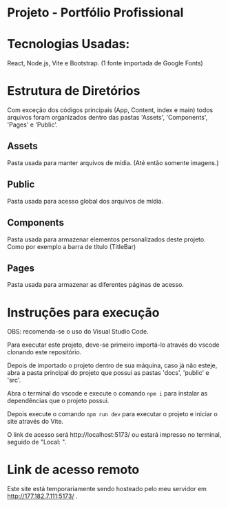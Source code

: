 # Projeto - Portfólio Profissional
# Tecnologias Usadas:
React, Node.js, Vite e Bootstrap.
(1 fonte importada de Google Fonts)
# Estrutura de Diretórios
Com exceção dos códigos principais (App, Content, index e main) todos arquivos foram organizados dentro das pastas 'Assets', 'Components', 'Pages' e 'Public'.
## Assets
Pasta usada para manter arquivos de mídia. (Até então somente imagens.)
## Public
Pasta usada para acesso global dos arquivos de mídia.
## Components
Pasta usada para armazenar elementos personalizados deste projeto. Como por exemplo a barra de título (TitleBar)
## Pages
Pasta usada para armazenar as diferentes páginas de acesso.
# Instruções para execução
OBS: recomenda-se o uso do Visual Studio Code.

Para executar este projeto, deve-se primeiro importá-lo através do vscode clonando este repositório.

Depois de importado o projeto dentro de sua máquina, caso já não esteje, abra a pasta principal do projeto que possui as pastas 'docs', 'public' e 'src'.

Abra o terminal do vscode e execute o comando `npm i` para instalar as dependências que o projeto possui.

Depois execute o comando `npm run dev` para executar o projeto e iniciar o site através do Vite.

O link de acesso será http://localhost:5173/ ou estará impresso no terminal, seguido de "Local: ".

# Link de acesso remoto
Este site está temporariamente sendo hosteado pelo meu servidor em http://177.182.7.111:5173/ .
